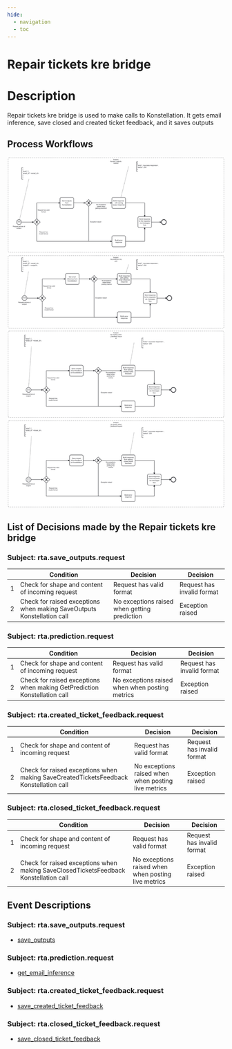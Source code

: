 ```yaml
---
hide:
  - navigation
  - toc
---
```


# Repair tickets kre bridge

# Description

Repair tickets kre bridge is used to make calls to Konstellation. It gets email inference, save closed and created ticket feedback, and it saves outputs

## Process Workflows
![[](../../images/19-repair-tickets-kre-bridge.jpg)](../../images/19-repair-tickets-kre-bridge.jpg)

## List of Decisions made by the Repair tickets kre bridge
### Subject: rta.save_outputs.request
|     | Condition                                                                | Decision                                      | Decision                   |
|-----|--------------------------------------------------------------------------|-----------------------------------------------|----------------------------|
| 1   | Check for shape and content of incoming request                          | Request has valid format                      | Request has invalid format |
| 2   | Check for raised exceptions when making SaveOutputs Konstellation call   | No exceptions raised when getting prediction  | Exception raised           |

### Subject: rta.prediction.request
|     | Condition                                                                  | Decision                                        | Decision                    |
|-----|----------------------------------------------------------------------------|-------------------------------------------------|-----------------------------|
| 1   | Check for shape and content of incoming request                            | Request has valid format                        | Request has invalid format  |
| 2   | Check for raised exceptions when making GetPrediction Konstellation call   | No exceptions raised when when posting metrics  | Exception raised            |

### Subject: rta.created_ticket_feedback.request
|     | Condition                                                                               | Decision                                            | Decision                   |
|-----|-----------------------------------------------------------------------------------------|-----------------------------------------------------|----------------------------|
| 1   | Check for shape and content of incoming request                                         | Request has valid format                            | Request has invalid format |
| 2   | Check for raised exceptions when making SaveCreatedTicketsFeedback Konstellation call   | No exceptions raised when when posting live metrics | Exception raised           |

### Subject: rta.closed_ticket_feedback.request
|     | Condition                                                                                | Decision                                            | Decision                   |
|-----|------------------------------------------------------------------------------------------|-----------------------------------------------------|----------------------------|
| 1   | Check for shape and content of incoming request                                          | Request has valid format                            | Request has invalid format |
| 2   | Check for raised exceptions when making SaveClosedTicketsFeedback Konstellation call     | No exceptions raised when when posting live metrics | Exception raised           |

## Event Descriptions
### Subject: rta.save_outputs.request
* [save_outputs](../services/repair-tickets-kre-bridge/actions/save_outputs.md)

### Subject: rta.prediction.request
* [get_email_inference](../services/repair-tickets-kre-bridge/actions/get_email_inference.md)

### Subject: rta.created_ticket_feedback.request
* [save_created_ticket_feedback](../services/repair-tickets-kre-bridge/actions/save_created_ticket_feedback.md)

### Subject: rta.closed_ticket_feedback.request
* [save_closed_ticket_feedback](../services/repair-tickets-kre-bridge/actions/save_closed_ticket_feedback.md)